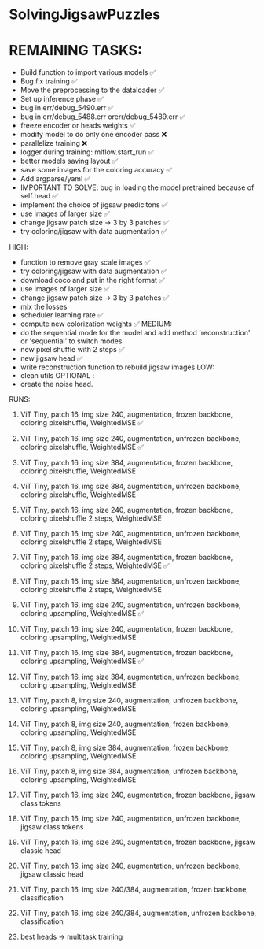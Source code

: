 # SolvingJigsawPuzzles


# REMAINING TASKS:
- Build function to import various models ✅
- Bug fix training ✅
- Move the preprocessing to the dataloader ✅
- Set up inference phase ✅
- bug in err/debug_5490.err ✅
- bug in err/debug_5488.err orerr/debug_5489.err ✅
- freeze encoder or heads weights ✅
- modify model to do only one encoder pass ❌
- parallelize training ❌
- logger during training: mlflow.start_run ✅
- better models saving layout ✅
- save some images for the coloring accuracy ✅
- Add argparse/yaml ✅
- IMPORTANT TO SOLVE: bug in loading the model pretrained because of self.head ✅
- implement the choice of jigsaw predicitons ✅
- use images of larger size ✅
- change jigsaw patch size -> 3 by 3 patches ✅
- try coloring/jigsaw with data augmentation ✅

HIGH:
- function to remove gray scale images ✅
- try coloring/jigsaw with data augmentation ✅
- download coco and put in the right format ✅
- use images of larger size ✅
- change jigsaw patch size -> 3 by 3 patches ✅
- mix the losses
- scheduler learning rate ✅
- compute new colorization weights ✅
MEDIUM:
- do the sequential mode for the model and add method 'reconstruction' or 'sequential' to switch modes 
- new pixel shuffle with 2 steps ✅
- new jigsaw head ✅
- write reconstruction function to rebuild jigsaw images 
LOW:
- clean utils
OPTIONAL :
-  create the noise head.


RUNS:
1. ViT Tiny, patch 16, img size 240, augmentation, frozen backbone, coloring pixelshuffle, WeightedMSE ✅
1. ViT Tiny, patch 16, img size 240, augmentation, unfrozen backbone, coloring pixelshuffle, WeightedMSE ✅
1. ViT Tiny, patch 16, img size 384, augmentation, frozen backbone, coloring pixelshuffle, WeightedMSE 
1. ViT Tiny, patch 16, img size 384, augmentation, unfrozen backbone, coloring pixelshuffle, WeightedMSE

2. ViT Tiny, patch 16, img size 240, augmentation, frozen backbone, coloring pixelshuffle 2 steps, WeightedMSE 
2. ViT Tiny, patch 16, img size 240, augmentation, unfrozen backbone, coloring pixelshuffle 2 steps, WeightedMSE 
2. ViT Tiny, patch 16, img size 384, augmentation, frozen backbone, coloring pixelshuffle 2 steps, WeightedMSE ✅
2. ViT Tiny, patch 16, img size 384, augmentation, unfrozen backbone, coloring pixelshuffle 2 steps, WeightedMSE

3. ViT Tiny, patch 16, img size 240, augmentation, unfrozen backbone, coloring upsampling, WeightedMSE ✅
3. ViT Tiny, patch 16, img size 240, augmentation, frozen backbone, coloring upsampling, WeightedMSE
3. ViT Tiny, patch 16, img size 384, augmentation, frozen backbone, coloring upsampling, WeightedMSE ✅
3. ViT Tiny, patch 16, img size 384, augmentation, unfrozen backbone, coloring upsampling, WeightedMSE

3. ViT Tiny, patch 8, img size 240, augmentation, unfrozen backbone, coloring upsampling, WeightedMSE
3. ViT Tiny, patch 8, img size 240, augmentation, frozen backbone, coloring upsampling, WeightedMSE
3. ViT Tiny, patch 8, img size 384, augmentation, frozen backbone, coloring upsampling, WeightedMSE
3. ViT Tiny, patch 8, img size 384, augmentation, unfrozen backbone, coloring upsampling, WeightedMSE

4. ViT Tiny, patch 16, img size 240, augmentation, frozen backbone, jigsaw class tokens
4. ViT Tiny, patch 16, img size 240, augmentation, unfrozen backbone, jigsaw class tokens

5. ViT Tiny, patch 16, img size 240, augmentation, frozen backbone, jigsaw classic head
5. ViT Tiny, patch 16, img size 240, augmentation, unfrozen backbone, jigsaw classic head

6. ViT Tiny, patch 16, img size 240/384, augmentation, frozen backbone, classification
6. ViT Tiny, patch 16, img size 240/384, augmentation, unfrozen backbone, classification

7. best heads -> multitask training
